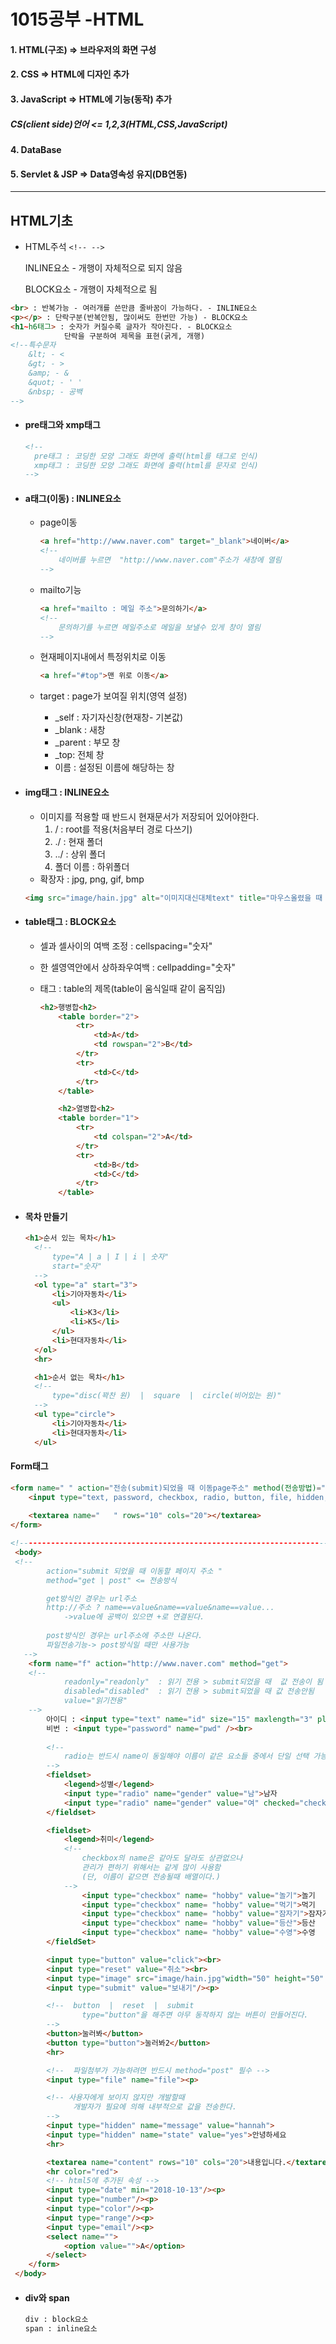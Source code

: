 # 1015공부 -HTML

#### 1. HTML(구조) => 브라우저의 화면 구성

#### 2. CSS => HTML에 **디자인** 추가

#### 3. JavaScript => HTML에 기능(동작) 추가

##### CS(client side)언어 <= 1,2,3(HTML,CSS,JavaScript)

#### 4. DataBase

#### 5. Servlet & JSP => Data영속성 유지(DB연동)

<hr>

## HTML기초

- HTML주석 ```<!-- -->```

  INLINE요소 - 개행이 자체적으로 되지 않음

  BLOCK요소 -  개행이 자체적으로 됨

```html
<br> : 반복가능 - 여러개를 쓴만큼 줄바꿈이 가능하다. - INLINE요소
<p></p> : 단락구분(반복안됨, 많이써도 한번만 가능) - BLOCK요소
<h1~h6태그> : 숫자가 커질수록 글자가 작아진다. - BLOCK요소
			단락을 구분하여 제목을 표현(굵게, 개행)
<!--특수문자
    &lt; - < 
	&gt; - >  
	&amp; - &
	&quot; - ' '
	&nbsp; - 공백
-->
```

- #### pre태그와 xmp태그

  ```html
  <!--
  	pre태그 : 코딩한 모양 그래도 화면에 출력(html를 태그로 인식)
  	xmp태그 : 코딩한 모양 그래도 화면에 출력(html를 문자로 인식)
  -->
  ```

- #### a태그(이동) : INLINE요소

  - page이동

    ```html
    <a href="http://www.naver.com" target="_blank">네이버</a>
    <!--
    	네이버를 누르면  "http://www.naver.com"주소가 새창에 열림
    -->
    ```

  - mailto기능

    ```html
    <a href="mailto : 메일 주소">문의하기</a>
    <!--
    	문의하기를 누르면 메일주소로 메일을 보낼수 있게 창이 열림
    -->
    ```

  - 현재페이지내에서 특정위치로 이동

    ```html
    <a href="#top">맨 위로 이동</a>
    ```

  - target : page가 보여질 위치(영역 설정)

    - _self : 자기자신창(현재창- 기본값)
    - _blank : 새창
    - _parent : 부모 창
    - _top: 전체 창 
    - 이름 : 설정된 이름에 해당하는 창

- #### img태그 : INLINE요소

  - 이미지를 적용할 때 반드시 현재문서가 저장되어 있어야한다.
    1.  / : root를 적용(처음부터 경로 다쓰기)
    2.  ./ : 현재 폴더
    3.  ../ : 상위 폴더
    4.  폴더 이름 : 하위폴더 
  - 확장자 : jpg, png, gif, bmp

  ```html
  <img src="image/hain.jpg" alt="이미지대신대체text" title="마우스올렸을 때 표시"/>
  ```

- #### table태그 : BLOCK요소

  - 셀과 셀사이의 여백 조정 : cellspacing="숫자"

  - 한 셀영역안에서 상하좌우여백 : cellpadding="숫자"

  - <caption>태그 : table의 제목(table이 움식일때 같이 움직임)

    ```html
    <h2>행병합<h2>
    	<table border="2">
    		<tr>
    			<td>A</td>
    			<td rowspan="2">B</td>
    		</tr>
    		<tr>
    			<td>C</td>
    		</tr>
    	</table>
    
    	<h2>열병합<h2>
    	<table border="1">
    		<tr>
    			<td colspan="2">A</td>
    		</tr>
    		<tr>
    			<td>B</td>
    			<td>C</td>
    		</tr>
    	</table>
    ```

- #### 목차 만들기

  ```html
  <h1>순서 있는 목차</h1>
  	<!-- 
  		type="A | a | I | i | 숫자"
  		start="숫자"
  	-->
  	<ol type="a" start="3">
  		<li>기아자동차</li>
  		<ul>
  			<li>K3</li>
  			<li>K5</li>
  		</ul>
  		<li>현대자동차</li>
  	</ol>
  	<hr>
  
  	<h1>순서 없는 목차</h1>
  	<!-- 
  		type="disc(꽉찬 원)  |  square  |  circle(비어있는 원)"
  	-->
  	<ul type="circle">
  		<li>기아자동차</li>
  		<li>현대자동차</li>
  	</ul>
  ```




#### Form태그

```html
<form name=" " action="전송(submit)되었을 때 이동page주소" method(전송방법)="1)get, 2)post">
    <input type="text, password, checkbox, radio, button, file, hidden, reset, submit, image  중에 하나 선택" name=" ">
    
    <textarea name="   " rows="10" cols="20"></textarea>
</form>

<!--------------------------------------------------------------------->
 <body>
 <!-- 
		action="submit 되었을 때 이동할 페이지 주소 " 
		method="get | post" <= 전송방식

		get방식인 경우는 url주소
		http://주소 ? name==value&name==value&name==value...
			->value에 공백이 있으면 +로 연결된다.
		
		post방식인 경우는 url주소에 주소만 나온다.
		파일전송기능-> post방식일 때만 사용가능
   -->
	<form name="f" action="http://www.naver.com" method="get">
	<!-- 
			readonly="readonly"  : 읽기 전용 > submit되었을 때  값 전송이 됨
			disabled="disabled"  : 읽기 전용 > submit되었을 때 값 전송안됨
			value="읽기전용"
	-->
		아이디 : <input type="text" name="id" size="15" maxlength="3" placeholder="아이디를 입력하세요" required="required"/><br>
		비번 : <input type="password" name="pwd" /><br>
		
		<!-- 
			radio는 반드시 name이 동일해야 이름이 같은 요소들 중에서 단일 선택 가능하다.
		-->
		<fieldset>
			<legend>성별</legend>
			<input type="radio" name="gender" value="남">남자
			<input type="radio" name="gender" value="여" checked="checked">여자
		</fieldset>

		<fieldset>
			<legend>취미</legend>
			<!-- 
				checkbox의 name은 같아도 달라도 상관없으나
				관리가 편하기 위해서는 같게 많이 사용함
				(단, 이름이 같으면 전송될때 배열이다.)
			-->
				<input type="checkbox" name= "hobby" value="놀기">놀기
				<input type="checkbox" name= "hobby" value="먹기">먹기
				<input type="checkbox" name= "hobby" value="잠자기">잠자기
				<input type="checkbox" name= "hobby" value="등산">등산
				<input type="checkbox" name= "hobby" value="수영">수영
		</fieldSet>

		<input type="button" value="click"><br>
		<input type="reset" value="취소"><br>
		<input type="image" src="image/hain.jpg"width="50" height="50" ><br>
		<input type="submit" value="보내기"/><p>

		<!--  button  |  reset  |  submit 
				type="button"을 해주면 아무 동작하지 않는 버튼이 만들어진다.
		-->
		<button>눌러봐</button>
		<button type="button">눌러봐2</button>
		<hr>

		<!--  파일첨부가 가능하려면 반드시 method="post" 필수 -->
		<input type="file" name="file"><p>

		<!-- 사용자에게 보이지 않지만 개발할때 
			  개발자가 필요에 의해 내부적으로 값을 전송한다.
		-->
		<input type="hidden" name="message" value="hannah">
		<input type="hidden" name="state" value="yes">안녕하세요
		<hr>

		<textarea name="content" rows="10" cols="20">내용입니다.</textarea>
		<hr color="red">
		<!-- html5에 추가된 속성 -->
		<input type="date" min="2018-10-13"/><p>
		<input type="number"/><p>
		<input type="color"/><p>
		<input type="range"/><p>
		<input type="email"/><p>
		<select name="">
			<option value="">A</option>
		</select>
	</form>
 </body>
```



- #### div와 span

  ```html
  div : block요소
  span : inline요소
  ```



